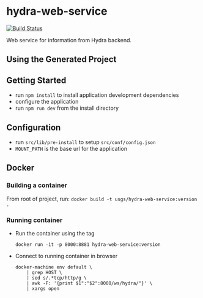 hydra-web-service
==============
[![Build Status](https://travis-ci.org/usgs/hydra-web-service.svg?branch=master)](https://travis-ci.org/usgs/hydra-web-service)

Web service for information from Hydra backend.


Using the Generated Project
---------------------------

## Getting Started
- run `npm install` to install application development dependencies
- configure the application
- run `npm run dev` from the install directory

## Configuration
- run `src/lib/pre-install` to setup `src/conf/config.json`
- `MOUNT_PATH` is the base url for the application


## Docker

### Building a container

From root of project, run:
    ```
    docker build -t usgs/hydra-web-service:version .
    ```

### Running container

- Run the container using the tag
    ```
    docker run -it -p 8000:8881 hydra-web-service:version
    ```

- Connect to running container in browser
    ```
    docker-machine env default \
        | grep HOST \
        | sed s/.*tcp/http/g \
        | awk -F: '{print $1":"$2":8000/ws/hydra/"}' \
        | xargs open
    ```
